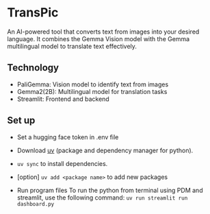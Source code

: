 # TransPic
An AI-powered tool that converts text from images into your desired language. It combines the Gemma Vision model with the Gemma multilingual model to translate text effectively.

## Technology
- PaliGemma: Vision model to identify text from images
- Gemma2(2B): Multilingual model for translation tasks
- Streamlit: Frontend and backend

## Set up
- Set a hugging face token in .env file
- Download [uv](https://docs.astral.sh/uv/getting-started/installation/) (package and dependency manager for python).
- `uv sync` to install dependencies.
- [option] `uv add <package name>` to add new packages

- Run program files To run the python from terminal using PDM and streamlit, use the following command:
`uv run streamlit run dashboard.py`